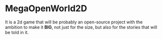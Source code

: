 # MegaOpenWorld2D
It is a 2d game that will be probably an open-source project with the ambition to make it **BIG**, not just for the size, but also for the stories that will be told in it.
